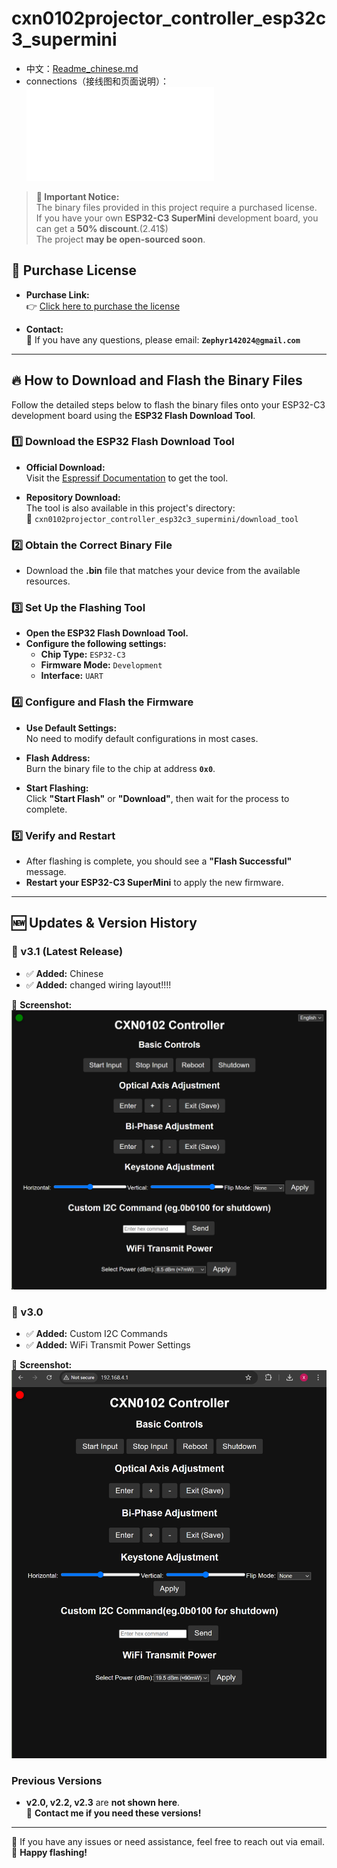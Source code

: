 # cxn0102projector_controller_esp32c3_supermini
 - 中文：[Readme_chinese.md](Readme_chinese.md)
 - connections（接线图和页面说明）：![click here](/3.2/Esp32c3supermini驱动小宝光机接线图.pdf)
> **🚀 Important Notice:**  
> The binary files provided in this project require a purchased license.  
> If you have your own **ESP32-C3 SuperMini** development board, you can get a **50% discount**.(2.41$)  
> The project **may be open-sourced soon**.

## 🛒 Purchase License

- **Purchase Link:**  
  👉 [Click here to purchase the license](https://m.tb.cn/h.TJZHCVa?tk=7TBWeStUB3q)
  
- **Contact:**  
  📩 If you have any questions, please email: **`Zephyr142024@gmail.com`**

---

## 🔥 How to Download and Flash the Binary Files

Follow the detailed steps below to flash the binary files onto your ESP32-C3 development board using the **ESP32 Flash Download Tool**.

### 1️⃣ Download the ESP32 Flash Download Tool

- **Official Download:**  
  Visit the [Espressif Documentation](https://docs.espressif.com/projects/esp-test-tools/en/latest/esp32/production_stage/tools/flash_download_tool.html) to get the tool.

- **Repository Download:**  
  The tool is also available in this project's directory:  
  📂 `cxn0102projector_controller_esp32c3_supermini/download_tool`

### 2️⃣ Obtain the Correct Binary File

- Download the **.bin** file that matches your device from the available resources.

### 3️⃣ Set Up the Flashing Tool

- **Open the ESP32 Flash Download Tool.**
- **Configure the following settings:**
  - **Chip Type:** `ESP32-C3`
  - **Firmware Mode:** `Development`
  - **Interface:** `UART`

### 4️⃣ Configure and Flash the Firmware

- **Use Default Settings:**  
  No need to modify default configurations in most cases.

- **Flash Address:**  
  Burn the binary file to the chip at address **`0x0`**.

- **Start Flashing:**  
  Click **"Start Flash"** or **"Download"**, then wait for the process to complete.

### 5️⃣ Verify and Restart

- After flashing is complete, you should see a **"Flash Successful"** message.
- **Restart your ESP32-C3 SuperMini** to apply the new firmware.

---

## 🆕 Updates & Version History
### **🔹 v3.1 (Latest Release)**
- ✅ **Added:** Chinese
- ✅ **Added:** changed wiring layout!!!!

📸 **Screenshot:**  
![ESP32 Flash Tool](v3.1/CXN0102v3.1.png)

### **🔹 v3.0**
- ✅ **Added:** Custom I2C Commands  
- ✅ **Added:** WiFi Transmit Power Settings  

📸 **Screenshot:**  
![ESP32 Flash Tool](v3.0/CXN0102%20Controller%20v3.0%20(Author%20vx_samzhangxian)%20-%20Google%20Chrome%202_15_2025%2012_36_12%20PM.png)

### **Previous Versions**
- **v2.0, v2.2, v2.3** are **not shown here**.  
  📩 **Contact me if you need these versions!**

---

📌 If you have any issues or need assistance, feel free to reach out via email.  
🎉 **Happy flashing!**
